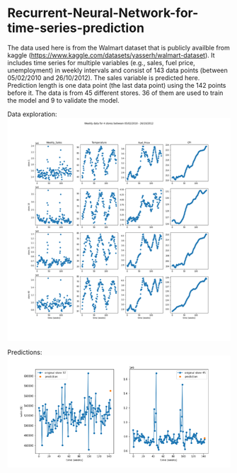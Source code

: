 # Recurrent-Neural-Network-for-time-series-prediction
The data used here is from the Walmart dataset that is publicly availble from kaggle (https://www.kaggle.com/datasets/yasserh/walmart-dataset).
It includes time series for multiple variables (e.g., sales, fuel price, unemployment) in weekly intervals and consist of 143 data points (between 05/02/2010 and 26/10/2012).
The sales variable is predicted here. Prediction length is one data point (the last data point) using the 142 points before it.
The data is from 45 different stores. 36 of them are used to train the model and 9 to validate the model.

Data exploration:
![img1](https://github.com/Morikky/Recurrent-Neural-Network-for-time-series-prediction/blob/main/Plots/explore_the_data.png)

Predictions:
![img2](https://github.com/Morikky/Recurrent-Neural-Network-for-time-series-prediction/blob/main/Plots/Predictions.png)
